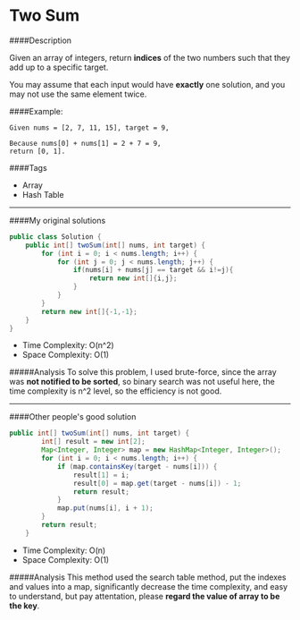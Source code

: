 # Two Sum

####Description

Given an array of integers, return **indices** of the two numbers such that they add up to a specific target.

You may assume that each input would have **exactly** one solution, and you may not use the same element twice.

####Example:
```
Given nums = [2, 7, 11, 15], target = 9,

Because nums[0] + nums[1] = 2 + 7 = 9,
return [0, 1].
```

####Tags
* Array
* Hash Table

***

####My original solutions

``` Java
public class Solution {
    public int[] twoSum(int[] nums, int target) {
        for (int i = 0; i < nums.length; i++) {
            for (int j = 0; j < nums.length; j++) {
                if(nums[i] + nums[j] == target && i!=j){
                    return new int[]{i,j};
                }
            }
        }
        return new int[]{-1,-1};
    }
}
```
* Time Complexity: O(n^2)
* Space Complexity: O(1)

#####Analysis
To solve this problem, I used brute-force, since the array was **not notified to be sorted**, so binary search was not useful here, the time complexity is n^2 level, so the efficiency is not good.

***

####Other people's good solution

``` Java
public int[] twoSum(int[] nums, int target) {
        int[] result = new int[2];
        Map<Integer, Integer> map = new HashMap<Integer, Integer>();
        for (int i = 0; i < nums.length; i++) {
            if (map.containsKey(target - nums[i])) {
                result[1] = i;
                result[0] = map.get(target - nums[i]) - 1;
                return result;
            }
            map.put(nums[i], i + 1);
        }
        return result;
    }
```
* Time Complexity: O(n)
* Space Complexity: O(1)

#####Analysis
This method used the search table method, put the indexes and values into a map, significantly decrease the time complexity, and easy to understand, but pay attentation, please **regard the value of array to be the key**.
